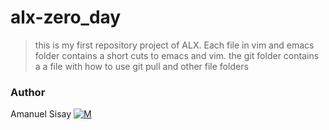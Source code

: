 # alx-zero_day
> this is my first repository project of ALX. Each file in vim and emacs folder contains a short cuts to emacs and vim. the git folder contains a
> a file with how to use git pull and other file folders
### Author
Amanuel Sisay     [![M](https://upload.wikimedia.org/wikipedia/fr/thumb/c/c8/Twitter_Bird.svg/30px-Twitter_Bird.svg.png)](https://twitter.com/amanabiy_as)
